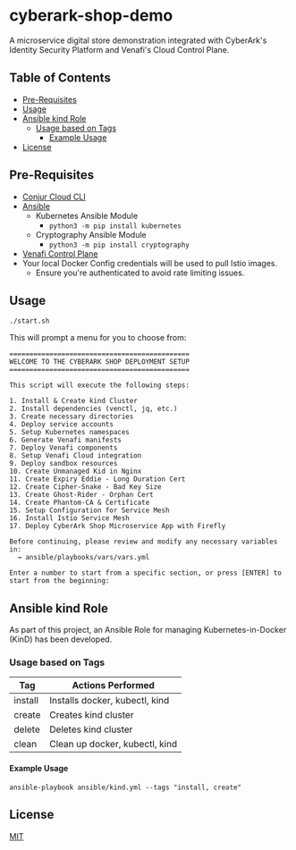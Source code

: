 # cyberark-shop-demo <!-- omit in toc -->

A microservice digital store demonstration integrated with CyberArk's Identity Security Platform and Venafi's Cloud Control Plane.

## Table of Contents <!-- omit in toc -->
- [Pre-Requisites](#pre-requisites)
- [Usage](#usage)
- [Ansible kind Role](#ansible-kind-role)
  - [Usage based on Tags](#usage-based-on-tags)
    - [Example Usage](#example-usage)
- [License](#license)

## Pre-Requisites

- [Conjur Cloud CLI](https://marketplace.cyberark.com)
- [Ansible](https://docs.ansible.com/ansible/latest/installation_guide/intro_installation.html#selecting-an-ansible-package-and-version-to-install)
  - Kubernetes Ansible Module
    - `python3 -m pip install kubernetes`
  - Cryptography Ansible Module
    - `python3 -m pip install cryptography`
- [Venafi Control Plane](https://venafi.com/try-venafi/tls-protect-for-kubernetes/)
- Your local Docker Config credentials will be used to pull Istio images.
  - Ensure you're authenticated to avoid rate limiting issues.

## Usage

`./start.sh`

This will prompt a menu for you to choose from:

```plaintext
=============================================
WELCOME TO THE CYBERARK SHOP DEPLOYMENT SETUP
=============================================

This script will execute the following steps:

1. Install & Create kind Cluster
2. Install dependencies (venctl, jq, etc.)
3. Create necessary directories
4. Deploy service accounts
5. Setup Kubernetes namespaces
6. Generate Venafi manifests
7. Deploy Venafi components
8. Setup Venafi Cloud integration
9. Deploy sandbox resources
10. Create Unmanaged Kid in Nginx
11. Create Expiry Eddie - Long Duration Cert
12. Create Cipher-Snake - Bad Key Size
13. Create Ghost-Rider - Orphan Cert
14. Create Phantom-CA & Certificate
15. Setup Configuration for Service Mesh
16. Install Istio Service Mesh
17. Deploy CyberArk Shop Microservice App with Firefly

Before continuing, please review and modify any necessary variables in:
  → ansible/playbooks/vars/vars.yml

Enter a number to start from a specific section, or press [ENTER] to start from the beginning:
```

## Ansible kind Role

As part of this project, an Ansible Role for managing Kubernetes-in-Docker (KinD) has been developed.

### Usage based on Tags

|Tag|Actions Performed|
|---|---|
|install|Installs docker, kubectl, kind|
|create|Creates kind cluster|
|delete|Deletes kind cluster|
|clean|Clean up docker, kubectl, kind|

#### Example Usage

`ansible-playbook ansible/kind.yml --tags "install, create"`

## License
[MIT](LICENSE)